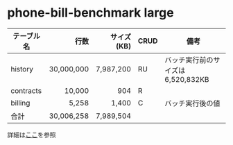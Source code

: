 # phone-bill-benchmark large

| テーブル名 | 行数       | サイズ(KB) | CRUD | 備考                               |
|------------|-----------:|-----------:|------|------------------------------------|
| history    | 30,000,000 | 7,987,200  | RU   | バッチ実行前のサイズは 6,520,832KB |
| contracts  | 10,000      | 904        | R    |                                    |
| billing    | 5,258      | 1,400      | C    | バッチ実行後の値                   |
| 合計       | 30,006,258 | 7,989,504  |      |                                    |

詳細は[ここ](https://github.com/project-tsurugi/phone-bill-benchmark/blob/master/scripts/data_size.md)を参照
